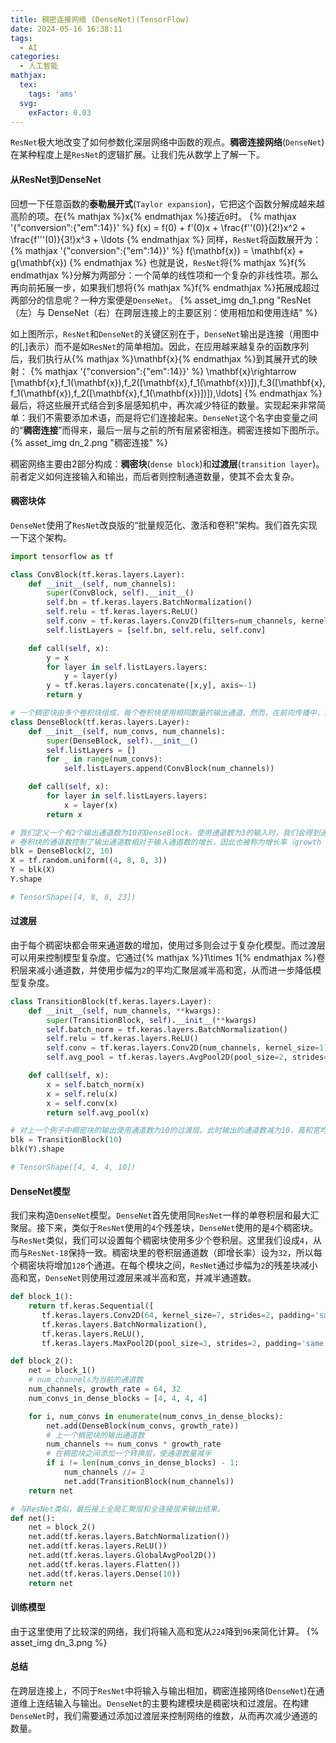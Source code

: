 ```yaml
---
title: 稠密连接网络 (DenseNet)(TensorFlow)
date: 2024-05-16 16:38:11
tags:
  - AI
categories:
  - 人工智能
mathjax:
  tex:
    tags: 'ams'
  svg:
    exFactor: 0.03
---
```


`ResNet`极大地改变了如何参数化深层网络中函数的观点。**稠密连接网络**(`DenseNet`)在某种程度上是`ResNet`的逻辑扩展。让我们先从数学上了解一下。
<!-- more -->
#### 从ResNet到DenseNet

回想一下任意函数的**泰勒展开式**(`Taylor expansion`)，它把这个函数分解成越来越高阶的项。在{% mathjax %}x{% endmathjax %}接近`0`时。
{% mathjax '{"conversion":{"em":14}}' %}
f(x) = f(0) + f'(0)x + \frac{f''(0)}{2!}x^2 + \frac{f'''(0)}{3!}x^3 + \ldots
{% endmathjax %}
同样，`ResNet`将函数展开为：
{% mathjax '{"conversion":{"em":14}}' %}
f(\mathbf{x}) = \mathbf{x} + g(\mathbf{x})
{% endmathjax %}
也就是说，`ResNet`将{% mathjax %}f{% endmathjax %}分解为两部分：一个简单的线性项和一个复杂的非线性项。那么再向前拓展一步，如果我们想将{% mathjax %}f{% endmathjax %}拓展成超过两部分的信息呢？一种方案便是`DenseNet`。
{% asset_img dn_1.png "ResNet（左）与 DenseNet（右）在跨层连接上的主要区别：使用相加和使用连结" %}

如上图所示，`ResNet`和`DenseNet`的关键区别在于，`DenseNet`输出是连接（用图中的[,]表示）而不是如`ResNet`的简单相加。因此，在应用越来越复杂的函数序列后，我们执行从{% mathjax %}\mathbf{x}{% endmathjax %}到其展开式的映射：
{% mathjax '{"conversion":{"em":14}}' %}
\mathbf{x}\rightarrow [\mathbf{x},f_1(\mathbf{x}),f_2([\mathbf{x},f_1(\mathbf{x})]),f_3([\mathbf{x},f_1(\mathbf{x}),f_2([\mathbf{x},f_1(\mathbf{x})])]),\ldots]
{% endmathjax %}
最后，将这些展开式结合到多层感知机中，再次减少特征的数量。实现起来非常简单：我们不需要添加术语，而是将它们连接起来。`DenseNet`这个名字由变量之间的“**稠密连接**”而得来，最后一层与之前的所有层紧密相连。稠密连接如下图所示。
{% asset_img dn_2.png "稠密连接" %}

稠密网络主要由2部分构成：**稠密块**(`dense block`)和**过渡层**(`transition layer`)。前者定义如何连接输入和输出，而后者则控制通道数量，使其不会太复杂。
#### 稠密块体

`DenseNet`使用了`ResNet`改良版的“批量规范化、激活和卷积”架构。我们首先实现一下这个架构。
```python
import tensorflow as tf

class ConvBlock(tf.keras.layers.Layer):
    def __init__(self, num_channels):
        super(ConvBlock, self).__init__()
        self.bn = tf.keras.layers.BatchNormalization()
        self.relu = tf.keras.layers.ReLU()
        self.conv = tf.keras.layers.Conv2D(filters=num_channels, kernel_size=(3, 3), padding='same')
        self.listLayers = [self.bn, self.relu, self.conv]

    def call(self, x):
        y = x
        for layer in self.listLayers.layers:
            y = layer(y)
        y = tf.keras.layers.concatenate([x,y], axis=-1)
        return y

# 一个稠密块由多个卷积块组成，每个卷积块使用相同数量的输出通道。然而，在前向传播中，我们将每个卷积块的输入和输出在通道维上连结。
class DenseBlock(tf.keras.layers.Layer):
    def __init__(self, num_convs, num_channels):
        super(DenseBlock, self).__init__()
        self.listLayers = []
        for _ in range(num_convs):
            self.listLayers.append(ConvBlock(num_channels))

    def call(self, x):
        for layer in self.listLayers.layers:
            x = layer(x)
        return x

# 我们定义一个有2个输出通道数为10的DenseBlock。使用通道数为3的输入时，我们会得到通道数为3 + 2 x 10 = 23的输出。 
# 卷积块的通道数控制了输出通道数相对于输入通道数的增长，因此也被称为增长率（growth rate）。
blk = DenseBlock(2, 10)
X = tf.random.uniform((4, 8, 8, 3))
Y = blk(X)
Y.shape

# TensorShape([4, 8, 8, 23])
```
#### 过渡层

由于每个稠密块都会带来通道数的增加，使用过多则会过于复杂化模型。而过渡层可以用来控制模型复杂度。它通过{% mathjax %}1\times 1{% endmathjax %}卷积层来减小通道数，并使用步幅为`2`的平均汇聚层减半高和宽，从而进一步降低模型复杂度。
```python
class TransitionBlock(tf.keras.layers.Layer):
    def __init__(self, num_channels, **kwargs):
        super(TransitionBlock, self).__init__(**kwargs)
        self.batch_norm = tf.keras.layers.BatchNormalization()
        self.relu = tf.keras.layers.ReLU()
        self.conv = tf.keras.layers.Conv2D(num_channels, kernel_size=1)
        self.avg_pool = tf.keras.layers.AvgPool2D(pool_size=2, strides=2)

    def call(self, x):
        x = self.batch_norm(x)
        x = self.relu(x)
        x = self.conv(x)
        return self.avg_pool(x)

# 对上一个例子中稠密块的输出使用通道数为10的过渡层。此时输出的通道数减为10，高和宽均减半。
blk = TransitionBlock(10)
blk(Y).shape

# TensorShape([4, 4, 4, 10])
```
#### DenseNet模型

我们来构造`DenseNet`模型。`DenseNet`首先使用同`ResNet`一样的单卷积层和最大汇聚层。接下来，类似于`ResNet`使用的`4`个残差块，`DenseNet`使用的是`4`个稠密块。与`ResNet`类似，我们可以设置每个稠密块使用多少个卷积层。这里我们设成`4`，从而与`ResNet-18`保持一致。稠密块里的卷积层通道数（即增长率）设为`32`，所以每个稠密块将增加`128`个通道。在每个模块之间，`ResNet`通过步幅为`2`的残差块减小高和宽，`DenseNet`则使用过渡层来减半高和宽，并减半通道数。
```python
def block_1():
    return tf.keras.Sequential([
       tf.keras.layers.Conv2D(64, kernel_size=7, strides=2, padding='same'),
       tf.keras.layers.BatchNormalization(),
       tf.keras.layers.ReLU(),
       tf.keras.layers.MaxPool2D(pool_size=3, strides=2, padding='same')])

def block_2():
    net = block_1()
    # num_channels为当前的通道数
    num_channels, growth_rate = 64, 32
    num_convs_in_dense_blocks = [4, 4, 4, 4]

    for i, num_convs in enumerate(num_convs_in_dense_blocks):
        net.add(DenseBlock(num_convs, growth_rate))
        # 上一个稠密块的输出通道数
        num_channels += num_convs * growth_rate
        # 在稠密块之间添加一个转换层，使通道数量减半
        if i != len(num_convs_in_dense_blocks) - 1:
            num_channels //= 2
            net.add(TransitionBlock(num_channels))
    return net

# 与ResNet类似，最后接上全局汇聚层和全连接层来输出结果。
def net():
    net = block_2()
    net.add(tf.keras.layers.BatchNormalization())
    net.add(tf.keras.layers.ReLU())
    net.add(tf.keras.layers.GlobalAvgPool2D())
    net.add(tf.keras.layers.Flatten())
    net.add(tf.keras.layers.Dense(10))
    return net

```
#### 训练模型

由于这里使用了比较深的网络，我们将输入高和宽从`224`降到`96`来简化计算。
{% asset_img dn_3.png %}
#### 总结

在跨层连接上，不同于`ResNet`中将输入与输出相加，稠密连接网络(`DenseNet`)在通道维上连结输入与输出。`DenseNet`的主要构建模块是稠密块和过渡层。在构建`DenseNet`时，我们需要通过添加过渡层来控制网络的维数，从而再次减少通道的数量。
